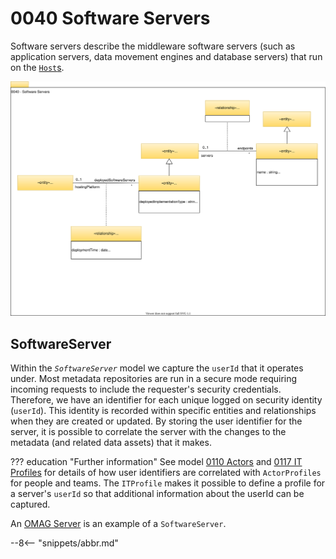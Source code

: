 <!-- SPDX-License-Identifier: CC-BY-4.0 -->
<!-- Copyright Contributors to the Egeria project. -->

# 0040 Software Servers

Software servers describe the middleware software servers (such as application servers, data movement engines and database servers) that run on the [`Host`s](/egeria-docs/types/0/0030-hosts-and-platforms/#host).

![UML](0040-software-servers.svg)

## SoftwareServer

Within the *`SoftwareServer`* model we capture the `userId` that it operates under. Most metadata repositories are run in a secure mode requiring incoming requests to include the requester's security credentials. Therefore, we have an identifier for each unique logged on security identity (`userId`). This identity is recorded within specific entities and relationships when they are created or updated. By storing the user identifier for the server, it is possible to correlate the server with the changes to the metadata (and related data assets) that it makes.

??? education "Further information"
    See model [0110 Actors](/egeria-docs/types/0/0110-actors) and [0117 IT Profiles](/egeria-docs/types/1/0117-it-profiles) for details of how user identifiers are correlated with `ActorProfiles` for people and teams. The `ITProfile` makes it possible to define a profile for a server's `userId` so that additional information about the userId can be captured.

An [OMAG Server](/egeria-docs/concepts/omag-server) is an example of a `SoftwareServer`.

--8<-- "snippets/abbr.md"
